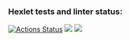 ### Hexlet tests and linter status:
[![Actions Status](https://github.com/LUDVIG-BAISER/python-project-50/actions/workflows/hexlet-check.yml/badge.svg)](https://github.com/LUDVIG-BAISER/python-project-50/actions)
<a href="https://codeclimate.com/github/LUDVIG-BAISER/python-project-50/maintainability"><img src="https://api.codeclimate.com/v1/badges/d4cda0b0f4bffdbfe6be/maintainability" /></a>
<a href="https://codeclimate.com/github/LUDVIG-BAISER/python-project-50/test_coverage"><img src="https://api.codeclimate.com/v1/badges/d4cda0b0f4bffdbfe6be/test_coverage" /></a>